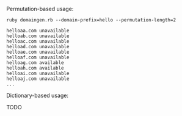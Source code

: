 Permutation-based usage:

```
ruby domaingen.rb --domain-prefix=hello --permutation-length=2
```

```
helloaa.com unavailable
helloab.com unavailable
helloac.com unavailable
helload.com unavailable
helloae.com unavailable
helloaf.com unavailable
helloag.com available
helloah.com available
helloai.com unavailable
helloaj.com unavailable
...
```

Dictionary-based usage:

TODO
